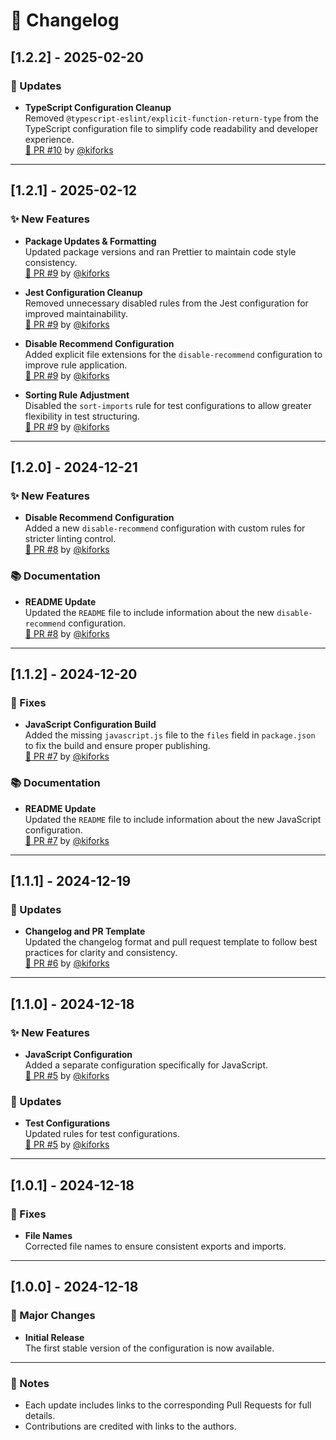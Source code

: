 # 📝 Changelog

## [1.2.2] - 2025-02-20

### 🔄 Updates

- **TypeScript Configuration Cleanup**  
  Removed `@typescript-eslint/explicit-function-return-type` from the TypeScript configuration file to simplify code readability and developer experience.  
  [🔗 PR #10](https://github.com/kiforks/eslint-config/pull/10) by [@kiforks](https://github.com/kiforks)

---

## [1.2.1] - 2025-02-12

### ✨ New Features

- **Package Updates & Formatting**  
  Updated package versions and ran Prettier to maintain code style consistency.  
  [🔗 PR #9](https://github.com/kiforks/eslint-config/pull/9) by [@kiforks](https://github.com/kiforks)

- **Jest Configuration Cleanup**  
  Removed unnecessary disabled rules from the Jest configuration for improved maintainability.  
  [🔗 PR #9](https://github.com/kiforks/eslint-config/pull/9) by [@kiforks](https://github.com/kiforks)

- **Disable Recommend Configuration**  
  Added explicit file extensions for the `disable-recommend` configuration to improve rule application.  
  [🔗 PR #9](https://github.com/kiforks/eslint-config/pull/9) by [@kiforks](https://github.com/kiforks)

- **Sorting Rule Adjustment**  
  Disabled the `sort-imports` rule for test configurations to allow greater flexibility in test structuring.  
  [🔗 PR #9](https://github.com/kiforks/eslint-config/pull/9) by [@kiforks](https://github.com/kiforks)

---

## [1.2.0] - 2024-12-21

### ✨ New Features

- **Disable Recommend Configuration**  
  Added a new `disable-recommend` configuration with custom rules for stricter linting control.  
  [🔗 PR #8](https://github.com/kiforks/eslint-config/pull/8) by [@kiforks](https://github.com/kiforks)

### 📚 Documentation

- **README Update**  
  Updated the `README` file to include information about the new `disable-recommend` configuration.  
  [🔗 PR #8](https://github.com/kiforks/eslint-config/pull/8) by [@kiforks](https://github.com/kiforks)

---

## [1.1.2] - 2024-12-20

### 🐛 Fixes

- **JavaScript Configuration Build**  
  Added the missing `javascript.js` file to the `files` field in `package.json` to fix the build and ensure proper publishing.  
  [🔗 PR #7](https://github.com/kiforks/stylelint-config/pull/7) by [@kiforks](https://github.com/kiforks)

### 📚 Documentation

- **README Update**  
  Updated the `README` file to include information about the new JavaScript configuration.  
  [🔗 PR #7](https://github.com/kiforks/stylelint-config/pull/7) by [@kiforks](https://github.com/kiforks)

---

## [1.1.1] - 2024-12-19

### 🔄 Updates

- **Changelog and PR Template**  
  Updated the changelog format and pull request template to follow best practices for clarity and consistency.  
  [🔗 PR #6](https://github.com/kiforks/stylelint-config/pull/6) by [@kiforks](https://github.com/kiforks)

---

## [1.1.0] - 2024-12-18

### ✨ New Features

- **JavaScript Configuration**  
  Added a separate configuration specifically for JavaScript.  
  [🔗 PR #5](https://github.com/kiforks/stylelint-config/pull/5) by [@kiforks](https://github.com/kiforks)

### 🔄 Updates

- **Test Configurations**  
  Updated rules for test configurations.  
  [🔗 PR #5](https://github.com/kiforks/stylelint-config/pull/5) by [@kiforks](https://github.com/kiforks)

---

## [1.0.1] - 2024-12-18

### 🐛 Fixes

- **File Names**  
  Corrected file names to ensure consistent exports and imports.

---

## [1.0.0] - 2024-12-18

### 🚀 Major Changes

- **Initial Release**  
  The first stable version of the configuration is now available.

---

### 📌 Notes

- Each update includes links to the corresponding Pull Requests for full details.
- Contributions are credited with links to the authors.
